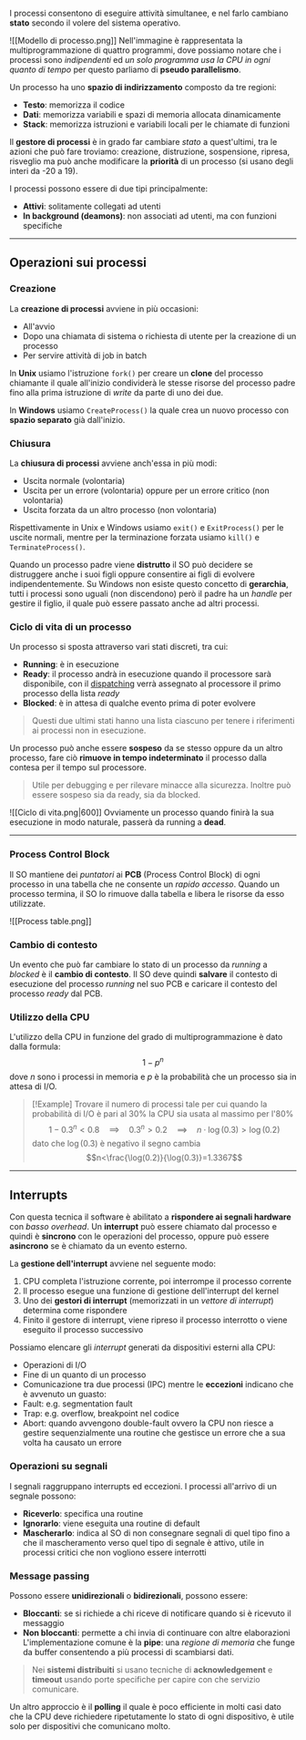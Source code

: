 I processi consentono di eseguire attività simultanee, e nel farlo cambiano **stato** secondo il volere del sistema operativo.

![[Modello di processo.png]]
Nell'immagine è rappresentata la multiprogrammazione di quattro programmi, dove possiamo notare che i processi sono _indipendenti_ ed _un solo programma usa la CPU in ogni quanto di tempo_ per questo parliamo di **pseudo parallelismo**.

Un processo ha uno **spazio di indirizzamento** composto da tre regioni:
- **Testo**: memorizza il codice
- **Dati**: memorizza variabili e spazi di memoria allocata dinamicamente
- **Stack**: memorizza istruzioni e variabili locali per le chiamate di funzioni

Il **gestore di processi** è in grado far cambiare _stato_ a quest'ultimi, tra le azioni che può fare troviamo: creazione, distruzione, sospensione, ripresa, risveglio ma può anche modificare la **priorità** di un processo (si usano degli interi da -20 a 19).

I processi possono essere di due tipi principalmente:
- **Attivi**: solitamente collegati ad utenti
- **In background (deamons)**: non associati ad utenti, ma con funzioni specifiche

---
## Operazioni sui processi
### Creazione
La **creazione di processi** avviene in più occasioni:
- All'avvio
- Dopo una chiamata di sistema o richiesta di utente per la creazione di un processo
- Per servire attività di job in batch

In **Unix** usiamo l'istruzione `fork()` per creare un **clone** del processo chiamante il quale all'inizio condividerà le stesse risorse del processo padre fino alla prima istruzione di _write_ da parte di uno dei due.

In **Windows** usiamo `CreateProcess()` la quale crea un nuovo processo con **spazio separato** già dall'inizio.
### Chiusura
La **chiusura di processi** avviene anch'essa in più modi:
- Uscita normale (volontaria)
- Uscita per un errore (volontaria) oppure per un errore critico (non volontaria)
- Uscita forzata da un altro processo (non volontaria)

Rispettivamente in Unix e Windows usiamo `exit()` e `ExitProcess()` per le uscite normali, mentre per la terminazione forzata usiamo `kill()` e `TerminateProcess()`.

Quando un processo padre viene **distrutto** il SO può decidere se distruggere anche i suoi figli oppure consentire ai figli di evolvere indipendentemente.
Su Windows non esiste questo concetto di **gerarchia**, tutti i processi sono uguali (non discendono) però il padre ha un _handle_ per gestire il figlio, il quale può essere passato anche ad altri processi.
### Ciclo di vita di un processo
Un processo si sposta attraverso vari stati discreti, tra cui:
- **Running**: è in esecuzione
- **Ready**: il processo andrà in esecuzione quando il processore sarà disponibile, con il <u>dispatching</u> verrà assegnato al processore il primo processo della lista _ready_
- **Blocked**: è in attesa di qualche evento prima di poter evolvere
>Questi due ultimi stati hanno una lista ciascuno per tenere i riferimenti ai processi non in esecuzione.

Un processo può anche essere **sospeso** da se stesso oppure da un altro processo, fare ciò **rimuove in tempo indeterminato** il processo dalla contesa per il tempo sul processore.
>Utile per debugging e per rilevare minacce alla sicurezza.
>Inoltre può essere sospeso sia da ready, sia da blocked.

![[Ciclo di vita.png|600]]
Ovviamente un processo quando finirà la sua esecuzione in modo naturale, passerà da running a **dead**.

---
### Process Control Block
Il SO mantiene dei _puntatori_ ai **PCB** (Process Control Block) di ogni processo in una tabella che ne consente un _rapido accesso_.
Quando un processo termina, il SO lo rimuove dalla tabella e libera le risorse da esso utilizzate.

![[Process table.png]]
### Cambio di contesto
Un evento che può far cambiare lo stato di un processo da _running_ a _blocked_ è il **cambio di contesto**.
Il SO deve quindi **salvare** il contesto di esecuzione del processo _running_ nel suo PCB e caricare il contesto del processo _ready_ dal PCB.

### Utilizzo della CPU
L'utilizzo della CPU in funzione del grado di multiprogrammazione è dato dalla formula:
$$1-p^n$$
dove $n$ sono i processi in memoria e $p$ è la probabilità che un processo sia in attesa di I/O.
>[!Example]
>Trovare il numero di processi tale per cui quando la probabilità di I/O è pari al 30% la CPU sia usata al massimo per l'80%
>$$1-0.3^n<0.8\quad\implies\quad0.3^n>0.2\quad\implies\quad n\cdot\log(0.3)>\log(0.2)$$
>dato che $\log(0.3)$ è negativo il segno cambia
>$$n<\frac{\log(0.2)}{\log(0.3)}=1.3367$$

---
## Interrupts
Con questa tecnica il software è abilitato a **rispondere ai segnali hardware** con _basso overhead_.
Un **interrupt** può essere chiamato dal processo e quindi è **sincrono** con le operazioni del processo, oppure può essere **asincrono** se è chiamato da un evento esterno.

La **gestione dell'interrupt** avviene nel seguente modo:
1. CPU completa l'istruzione corrente, poi interrompe il processo corrente
2. Il processo esegue una funzione di gestione dell'interrupt del kernel
3. Uno dei **gestori di interrupt** (memorizzati in un _vettore di interrupt_) determina come rispondere
4. Finito il gestore di interrupt, viene ripreso il processo interrotto o viene eseguito il processo successivo

Possiamo elencare gli _interrupt_ generati da dispositivi esterni alla CPU:
- Operazioni di I/O
- Fine di un quanto di un processo
- Comunicazione tra due processi (IPC)
mentre le **eccezioni** indicano che è avvenuto un guasto:
- Fault: e.g. segmentation fault
- Trap: e.g. overflow, breakpoint nel codice
- Abort: quando avvengono double-fault ovvero la CPU non riesce a gestire sequenzialmente una routine che gestisce un errore che a sua volta ha causato un errore
### Operazioni su segnali
I segnali raggruppano interrupts ed eccezioni. 
I processi all'arrivo di un segnale possono:
- **Riceverlo**: specifica una routine
- **Ignorarlo**: viene eseguita una routine di default
- **Mascherarlo**: indica al SO di non consegnare segnali di quel tipo fino a che il mascheramento verso quel tipo di segnale è attivo, utile in processi critici che non vogliono essere interrotti
### Message passing
Possono essere **unidirezionali** o **bidirezionali**, possono essere:
- **Bloccanti**: se si richiede a chi riceve di notificare quando si è ricevuto il messaggio
- **Non bloccanti**: permette a chi invia di continuare con altre elaborazioni
L'implementazione comune è la **pipe**: una _regione di memoria_ che funge da buffer consentendo a più processi di scambiarsi dati.

>Nei **sistemi distribuiti** si usano tecniche di **acknowledgement** e **timeout** usando porte specifiche per capire con che servizio comunicare.

Un altro approccio è il **polling** il quale è poco efficiente in molti casi dato che la CPU deve richiedere ripetutamente lo stato di ogni dispositivo, è utile solo per dispositivi che comunicano molto.

